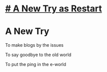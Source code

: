 # [# A New Try as Restart](https://github.com/SylverQG/Blogs/issues/1)

# A New Try 

To make blogs by the issues

To say goodbye to the old world

To put the ping in the e-world